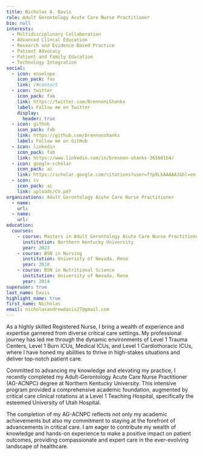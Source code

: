 ```yaml
---
title: Nicholas A. Davis
role: Adult Gerontology Acute Care Nurse Practitioner
bio: null
interests:
  - Multidisciplinary Collaboration
  - Advanced Clincal Education
  - Research and Evidence-Based Practice
  - Patient Advocacy
  - Patient and Family Education
  - Technology Integration
social:
  - icon: envelope
    icon_pack: fas
    link: /#contact
  - icon: twitter
    icon_pack: fab
    link: https://twitter.com/BrennonLShanks
    label: Follow me on Twitter
    display:
      header: true
  - icon: github
    icon_pack: fab
    link: https://github.com/brennonshanks
    label: Follow me on GitHub
  - icon: linkedin
    icon_pack: fab
    link: https://www.linkedin.com/in/brennon-shanks-365601b4/
  - icon: google-scholar
    icon_pack: ai
    link: https://scholar.google.com/citations?user=fYp9LkAAAAAJ&hl=en
  - icon: cv
    icon_pack: ai
    link: uploads/CV.pdf
organizations: Adult Gerontology Acute Care Nurse Practitioner
  - name: 
    url: 
  - name: 
    url: 
education:
  courses:
    - course: Masters in Adult Gerontology Acute Care Nurse Practitioner (AG-ACNP)
      institution: Northern Kentucky University
      year: 2023
    - course: BSN in Nursing
      institution: Univeristy of Nevada, Reno
      year: 2018
    - course: BSN in Nutritional Science
      institution: University of Nevada, Reno
      year: 2014
superuser: true
last_name: Davis
highlight_name: true
first_name: Nicholas
email: nicholasandrewdavis27@gmail.com
---
```

As a highly skilled Registered Nurse, I bring a wealth of experience and expertise garnered from diverse critical care settings. My professional journey has led me through the dynamic environments of Level 1 Trauma Centers, Level 1 Burn ICUs, Medical ICUs, and Level 1 Cardiothoracic ICUs, where I have honed my abilities to thrive in high-stakes situations and deliver top-notch patient care.

Committed to advancing my knowledge and elevating my practice, I recently completed my Adult-Gerontology Acute Care Nurse Practitioner (AG-ACNPC) degree at Northern Kentucky University. This intensive program provided a comprehensive academic foundation, augmented by critical care clinical rotations at a Level 1 Teaching Hospital, specifically the esteemed University of Utah Hospital.

The completion of my AG-ACNPC reflects not only my academic achievements but also my commitment to staying at the forefront of advancements in critical care. I am eager to contribute my wealth of knowledge and hands-on experience to make a positive impact on patient outcomes, providing compassionate and expert care in the ever-evolving landscape of healthcare.
